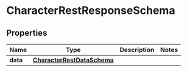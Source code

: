 

# CharacterRestResponseSchema


## Properties

| Name | Type | Description | Notes |
|------------ | ------------- | ------------- | -------------|
|**data** | [**CharacterRestDataSchema**](CharacterRestDataSchema.md) |  |  |



